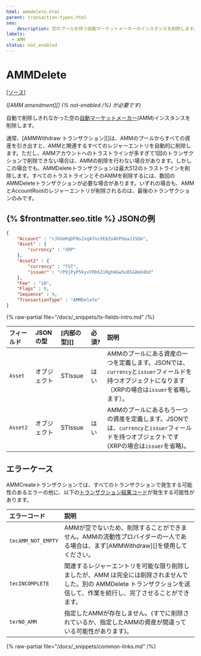 ```yaml
---
html: ammdelete.html
parent: transaction-types.html
seo:
    description: 空のプールを持つ自動マーケットメーカーのインスタンスを削除します。
labels:
  - AMM
status: not_enabled
---
```

# AMMDelete
[[ソース]](https://github.com/XRPLF/rippled/blob/develop/src/ripple/app/tx/impl/AMMDelete.cpp "Source")

_([AMM amendment][] {% not-enabled /%} が必要です)_

自動で削除しきれなかった空の[自動マーケットメーカー](../../../../concepts/tokens/decentralized-exchange/automated-market-makers.md)(AMM)インスタンスを削除します。

通常、[AMMWithdraw トランザクション][]は、AMMのプールからすべての資産を引き出すと、AMMと関連するすべてのレジャーエントリを自動的に削除します。ただし、AMMアカウントへのトラストラインが多すぎて1回のトランザクションで削除できない場合は、AMMの削除を行わない場合があります。しかしこの場合でも、AMMDeleteトランザクションは最大512のトラストラインを削除します。すべてのトラストラインとそのAMMを削除するには、数回のAMMDeleteトランザクションが必要な場合があります。いずれの場合も、AMMとAccountRootのレジャーエントリが削除されるのは、最後のトランザクションのみです。


## {% $frontmatter.seo.title %} JSONの例

```json
{
    "Account" : "rJVUeRqDFNs2xqA7ncVE6ZoAhPUoaJJSQm",
    "Asset" : {
        "currency" : "XRP"
    },
    "Asset2" : {
        "currency" : "TST",
        "issuer" : "rP9jPyP5kyvFRb6ZiRghAGw5u8SGAmU4bd"
    },
    "Fee" : "10",
    "Flags" : 0,
    "Sequence" : 9,
    "TransactionType" : "AMMDelete"
}
```

{% raw-partial file="/docs/_snippets/tx-fields-intro.md" /%}

| フィールド | JSONの型   | [内部の型][] | 必須? | 説明 |
|:---------|:-----------|:-----------|:------|:----|
| `Asset`  | オブジェクト | STIssue    | はい   | AMMのプールにある資産の一つを定義します。JSONでは、`currency`と`issuer`フィールドを持つオブジェクトになります（XRPの場合は`issuer`を省略します）。 |
| `Asset2` | オブジェクト | STIssue    | はい   | AMMのプールにあるもう一つの資産を定義します。JSONでは、`currency`と`issuer`フィールドを持つオブジェクトです(XRPの場合は`issuer`を省略)。 |


## エラーケース

AMMCreateトランザクションでは、すべてのトランザクションで発生する可能性のあるエラーの他に、以下の[トランザクション結果コード](../transaction-results/transaction-results.md)が発生する可能性があります。

| エラーコード               | 説明                                          |
|:--------------------|:---------------------------------------------|
| `tecAMM_NOT_EMPTY`  | AMMが空でないため、削除することができません。AMMの流動性プロバイダーの一人である場合は、まず[AMMWithdraw][]を使用してください。 |
| `tecINCOMPLETE`     | 関連するレジャーエントリを可能な限り削除しましたが、AMM は完全には削除されませんでした。別の AMMDelete トランザクションを送信して、作業を続行し、完了させることができます。 |
| `terNO_AMM`         | 指定したAMMが存在しません。(すでに削除されているか、指定したAMMの資産が間違っている可能性があります)。|

{% raw-partial file="/docs/_snippets/common-links.md" /%}
